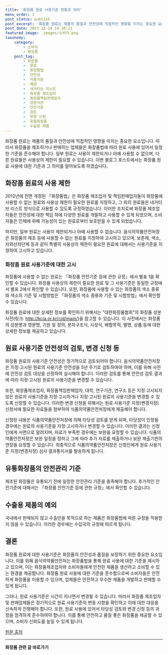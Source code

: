 ```yaml
---
title: '화장품 원료 사용기준 현황과 의미'
menu_order: 1
post_status: publish
post_excerpt: '화장품 원료는 제품의 품질과 안전성에 직접적인 영향을 미치는 중요한 요소입니다. 따라서 화장품을 제조하거나 판매하는 업체들은 화장품법에 따라 원료 사용에 있어서 일정한 기준을 준수해야 합니다. 일부 원료는 사용이 제한되거나 아예 사용할 수 없으며, 다른 원료들은 사용상의 제한이 필요할 수 있습니다. 이번 블로그 포스트에서는 화장품 원료 사용에 대한 기준과 그 의미를 알아보도록 하겠습니다.'
post_date: 2023-12-14 14:16:21
featured_image: _images/소비자.png
taxonomy:
    category:
        - 소비자
        - 화장품
    post_tag:
        - 화장품
        -  원료
        -  화장품법
        -  안전성
        -  사용기준
        -  제한
        -  네거티브 리스트
        -  화장품 제조업자
        -  화장품책임판매업자
        -  성분사전
        -  안전기준
        -  검토
        -  변경 신청
        -  유통화장품
        -  수출용 제품
---
```



화장품 원료는 제품의 품질과 안전성에 직접적인 영향을 미치는 중요한 요소입니다. 따라서 화장품을 제조하거나 판매하는 업체들은 화장품법에 따라 원료 사용에 있어서 일정한 기준을 준수해야 합니다. 일부 원료는 사용이 제한되거나 아예 사용할 수 없으며, 다른 원료들은 사용상의 제한이 필요할 수 있습니다. 이번 블로그 포스트에서는 화장품 원료 사용에 대한 기준과 그 의미를 알아보도록 하겠습니다.

## 화장품 원료의 사용 제한

2012년에 전면 개정된 「화장품법」은 화장품 제조업자 및 책임판매업자들이 화장품에 사용할 수 없는 원료와 사용상 제한이 필요한 원료를 지정하고, 그 외의 원료들은 네거티브 리스트 방식으로 사용할 수 있도록 규정하였습니다. 이러한 조치로써 화장품 제조업자들은 안전성에 대한 책임 하에 다양한 원료를 개발하고 사용할 수 있게 되었으며, 소비자들은 인체에 위해 가능성이 있는 원료로부터 보호받을 수 있게 되었습니다.

하지만, 일부 원료는 사용이 제한되거나 아예 사용할 수 없습니다. 음식의약품안전처장은 화장품의 제조 등에 사용할 수 없는 원료를 지정하여 고시하고 있으며, 보존제, 색소, 자외선차단제 등과 같이 특별히 사용상의 제한이 필요한 원료에 대해서는 사용기준을 지정하여 고시하고 있습니다.

### 화장품 원료 사용기준에 대한 고시

화장품에 사용할 수 없는 원료는 「화장품 안전기준 등에 관한 규정」에서 별표 1을 확인할 수 있습니다. 화장품 사용상의 제한이 필요한 원료 및 그 사용기준은 동일한 규정에서 별표 2에서 확인할 수 있습니다. 또한, 화장품에 사용할 수 있는 화장품의 색소 종류와 색소의 기준 및 시험방법은 「화장품의 색소 종류와 기준 및 시험방법」에서 확인할 수 있습니다.

화장품 원료에 대한 상세한 정보를 확인하기 위해서는 "대한화장품협회"의 화장품 성분사전(링크: http://kcia.or.kr/cid/main/)을 참고할 수 있습니다. 이 사전에서는 화장품의 성분명과 영문명, 기원 및 정의, 분자구조식, 시성식, 배합목적, 별명, 상품 등에 대한 상세한 정보를 제공하고 있습니다.

## 원료 사용기준 안전성의 검토, 변경 신청 등

화장품 원료의 사용기준 안전성은 정기적으로 검토되어야 합니다. 음식의약품안전처장은 지정·고시된 원료의 사용기준 안전성을 5년 주기로 검토하여야 하며, 이를 위해 사전에 안전성 검토 대상을 선정하여 실시해야 합니다. 이러한 검토를 통해 안전성 검토 결과에 따라 지정·고시된 원료의 사용기준을 변경할 수 있습니다.

또한, 화장품제조업자, 화장품책임판매업자, 대학, 연구기관, 연구소 등은 지정·고시되지 않은 원료의 사용기준을 지정·고시하거나 지정·고시된 원료의 사용기준을 변경할 수 있도록 신청할 수 있습니다. 이러한 변경 신청을 위해서는 원료 사용기준 지정(변경지정) 신청서에 필요한 자료들을 첨부하여 식품의약품안전처장에게 제출해야 합니다.

신청된 내용은 식품의약품안전처장에 의해 타당성 검토를 받게 되며, 타당성이 인정될 경우에는 원료의 사용기준을 지정·고시하거나 변경할 수 있습니다. 이러한 결과는 신청인에게 서면으로 알려지며, 자료가 부족한 경우에는 보완을 요청할 수 있습니다. 식품의약품안전처장은 보완 일정을 정하고 그에 따라 추가 자료를 제출하거나 보완 제출기한의 연장을 요청할 수 있습니다. 최종적으로 식품의약품안전처장은 신청인에게 원료 사용기준 지정(변경지정) 심사 결과통지서를 발송하게 됩니다.

## 유통화장품의 안전관리 기준

제조된 화장품은 유통되기 전에 일정한 안전관리 기준을 충족해야 합니다. 추가적인 안전기준에 대해서는 「화장품 안전기준 등에 관한 규정」에서 확인할 수 있습니다.

## 수출용 제품의 예외

국내에서 판매되지 않고 수출만을 목적으로 하는 제품은 화장품법에 따른 규정을 적용받지 않을 수 있습니다. 이러한 경우에는 수입국의 규정에 따르게 됩니다.

## 결론

화장품 원료에 대한 사용기준은 화장품의 안전성과 품질을 보장하기 위한 중요한 요소입니다. 이를 위해 음식의약품안전처는 화장품법을 통해 원료 사용에 대한 기준을 제시하고 있으며, 이는 화장품제조업자와 소비자들에게 안전한 제품을 생산하고 소비할 수 있는 환경을 제공합니다. 화장품 원료 사용에 대한 기준을 준수함으로써 소비자들은 안전하게 화장품을 이용할 수 있으며, 업체들은 안전하고 우수한 제품을 개발하고 판매할 수 있게 됩니다.

그러나, 원료 사용기준은 시간이 지나면서 변경될 수 있습니다. 따라서 화장품 제조업자 및 판매업체들은 정기적으로 원료 사용기준의 변동 사항을 확인하고 이에 대한 대응을 신속하게 진행해야 합니다. 또한, 원료 사용에 있어서 타당성 검토와 변경 신청 등의 과정을 엄격하게 준수하여야 합니다. 이를 통해 안전하고 품질 좋은 화장품을 제공할 수 있으며, 소비자 신뢰도를 높일 수 있게 됩니다.

[원문 출처](LINK)
<!-- wp:separator -->
<hr class="wp-block-separator has-alpha-channel-opacity"/>
<!-- /wp:separator -->

<!-- wp:group {"backgroundColor":"base","layout":{"type":"constrained"}} -->
<div class="wp-block-group has-base-background-color has-background"><!-- wp:paragraph {"align":"center","fontSize":"medium"} -->
<p class="has-text-align-center has-large-font-size"><strong>화장품 관련 글 바로가기</strong></p>
<!-- /wp:paragraph -->


<!-- wp:latest-posts
{"categories":[{"id":31269,"count":19,"description":"","link":"https://uknowlaw.com/category/%ed%99%94%ec%9e%a5%ed%92%88/","name":"화장품","slug":"화장품","taxonomy":"category","parent":0,"meta":[],"_links":{"self":[{"href":"https://uknowlaw.com/wp-json/wp/v2/categories/31269"}],"collection":[{"href":"https://uknowlaw.com/wp-json/wp/v2/categories"}],"about":[{"href":"https://uknowlaw.com/wp-json/wp/v2/taxonomies/category"}],"wp:post_type":[{"href":"https://uknowlaw.com/wp-json/wp/v2/posts?categories=31269"}],"curies":[{"name":"wp","href":"https://api.w.org/{rel}","templated":true}]}}],"postsToShow":100,"excerptLength":28,"postLayout":"grid","columns":2,"featuredImageAlign":"left","featuredImageSizeSlug":"large","fontSize":"small"} /--></div>
<!-- /wp:group -->
